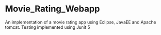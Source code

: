 # Movie_Rating_Webapp
An implementation of a movie rating app using Eclipse, JavaEE and Apache tomcat.
Testing implemented using Junit 5

